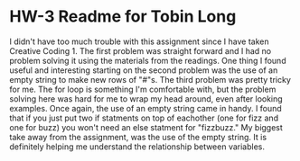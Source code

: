 # HW-3 Readme for Tobin Long

I didn't have too much trouble with this assignment since I have taken
Creative Coding 1. The first problem was straight forward and I had no problem
solving it using the materials from the readings. One thing I found useful and
interesting starting on the second problem was the use of an empty string to make
new rows of "#"s.  The third problem was pretty tricky for me. The for loop
is something I'm comfortable with, but the problem solving here was hard for me to
wrap my head around, even after looking examples. Once again, the use of an empty
string came in handy. I found that if you just put two if statments on top of eachother
(one for fizz and one for buzz) you won't need an else statment for "fizzbuzz."
My biggest take away from the assignment, was the use of the empty string. It is definitely
helping me understand the relationship between variables.

